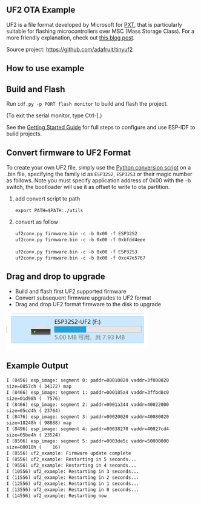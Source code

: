 ## UF2 OTA Example

UF2 is a file format developed by Microsoft for [PXT](https://github.com/Microsoft/pxt), that is particularly suitable for flashing microcontrollers over MSC (Mass Storage Class). For a more friendly explanation, check out [this blog post](https://makecode.com/blog/one-chip-to-flash-them-all).

Source project: https://github.com/adafruit/tinyuf2

## How to use example

## Build and Flash

Run `idf.py -p PORT flash monitor` to build and flash the project.

(To exit the serial monitor, type Ctrl-].)

See the [Getting Started Guide](https://docs.espressif.com/projects/esp-idf/en/latest/get-started/index.html) for full steps to configure and use ESP-IDF to build projects.

## Convert firmware to UF2 Format

To create your own UF2 file, simply use the [Python conversion script](../../../../components/usb/esp_tinyuf2/utils/uf2conv.py) on a .bin file, specifying the family id as `ESP32S2`, `ESP32S3` or their magic number as follows. Note you must specify application address of 0x00 with the -b switch, the bootloader will use it as offset to write to ota partition.

1. add convert script to path
   ```
   export PATH=$PATH:./utils
   ```

2. convert as follow

    ```
    uf2conv.py firmware.bin -c -b 0x00 -f ESP32S2
    uf2conv.py firmware.bin -c -b 0x00 -f 0xbfdd4eee

    uf2conv.py firmware.bin -c -b 0x00 -f ESP32S3
    uf2conv.py firmware.bin -c -b 0x00 -f 0xc47e5767
    ```

## Drag and drop to upgrade

* Build and flash first UF2 supported firmware
* Convert subsequent firmware upgrades to UF2 format
* Drag and drop UF2 format firmware to the disk to upgrade

![UF2 Disk](./uf2_disk.png)

## Example Output

```
I (8456) esp_image: segment 0: paddr=00010020 vaddr=3f000020 size=0857ch ( 34172) map
I (8466) esp_image: segment 1: paddr=000185a4 vaddr=3ffbd8c0 size=01d98h (  7576) 
I (8466) esp_image: segment 2: paddr=0001a344 vaddr=40022000 size=05cd4h ( 23764) 
I (8476) esp_image: segment 3: paddr=00020020 vaddr=40080020 size=18248h ( 98888) map
I (8496) esp_image: segment 4: paddr=00038270 vaddr=40027cd4 size=05be4h ( 23524) 
I (8506) esp_image: segment 5: paddr=0003de5c vaddr=50000000 size=00010h (    16) 
I (8556) uf2_example: Firmware update complete
I (8556) uf2_example: Restarting in 5 seconds...
I (9556) uf2_example: Restarting in 4 seconds...
I (10556) uf2_example: Restarting in 3 seconds...
I (11556) uf2_example: Restarting in 2 seconds...
I (12556) uf2_example: Restarting in 1 seconds...
I (13556) uf2_example: Restarting in 0 seconds...
I (14556) uf2_example: Restarting now

```